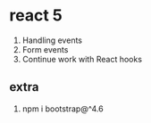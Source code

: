 # react 5

1. Handling events
1. Form events
1. Continue work with React hooks

## extra

1. npm i bootstrap@^4.6
